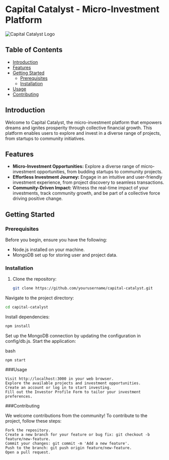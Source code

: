 # Capital Catalyst - Micro-Investment Platform

![Capital Catalyst Logo](./path/to/your/logo.png)

## Table of Contents

- [Introduction](##introduction)
- [Features](##features)
- [Getting Started](##getting-started)
  - [Prerequisites](###prerequisites)
  - [Installation](###installation)
- [Usage](###usage)
- [Contributing](###contributing)

## Introduction

Welcome to Capital Catalyst, the micro-investment platform that empowers dreams and ignites prosperity through collective financial growth. This platform enables users to explore and invest in a diverse range of projects, from startups to community initiatives.

## Features

- **Micro-Investment Opportunities:** Explore a diverse range of micro-investment opportunities, from budding startups to community projects.
- **Effortless Investment Journey:** Engage in an intuitive and user-friendly investment experience, from project discovery to seamless transactions.
- **Community-Driven Impact:** Witness the real-time impact of your investments, track community growth, and be part of a collective force driving positive change.

## Getting Started

### Prerequisites

Before you begin, ensure you have the following:

- Node.js installed on your machine.
- MongoDB set up for storing user and project data.

### Installation

1. Clone the repository:

   ```bash
   git clone https://github.com/yourusername/capital-catalyst.git

Navigate to the project directory:

  ```bash
  cd capital-catalyst
```
Install dependencies:
```bash
npm install
```
Set up the MongoDB connection by updating the configuration in config/db.js.
Start the application:

bash

    npm start

###Usage

    Visit http://localhost:3000 in your web browser.
    Explore the available projects and investment opportunities.
    Create an account or log in to start investing.
    Fill out the Investor Profile Form to tailor your investment preferences.

###Contributing

We welcome contributions from the community! To contribute to the project, follow these steps:

    Fork the repository.
    Create a new branch for your feature or bug fix: git checkout -b feature/new-feature.
    Commit your changes: git commit -m 'Add a new feature'.
    Push to the branch: git push origin feature/new-feature.
    Open a pull request.
